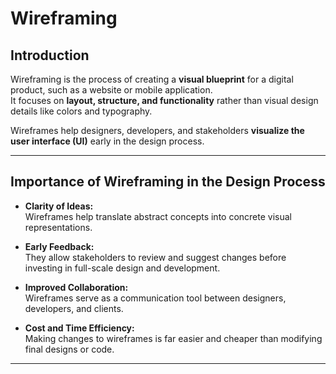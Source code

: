 # Wireframing

## Introduction  
Wireframing is the process of creating a **visual blueprint** for a digital product, such as a website or mobile application.  
It focuses on **layout, structure, and functionality** rather than visual design details like colors and typography.  

Wireframes help designers, developers, and stakeholders **visualize the user interface (UI)** early in the design process.

---

## Importance of Wireframing in the Design Process  

- **Clarity of Ideas:**  
  Wireframes help translate abstract concepts into concrete visual representations.

- **Early Feedback:**  
  They allow stakeholders to review and suggest changes before investing in full-scale design and development.

- **Improved Collaboration:**  
  Wireframes serve as a communication tool between designers, developers, and clients.

- **Cost and Time Efficiency:**  
  Making changes to wireframes is far easier and cheaper than modifying final designs or code.

---
